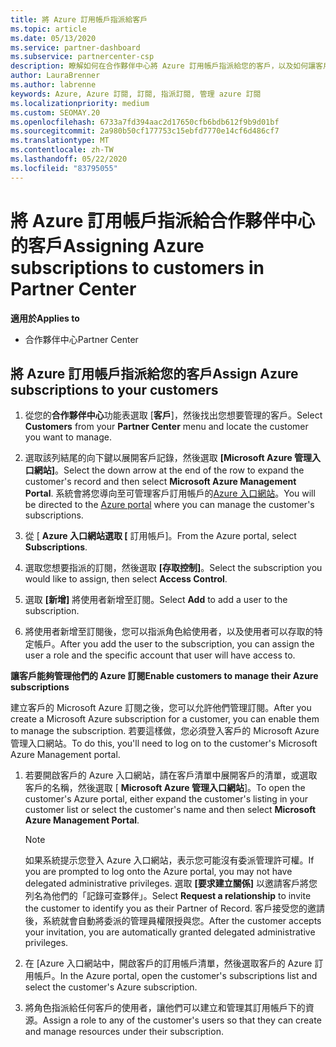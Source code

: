 ```yaml
---
title: 將 Azure 訂用帳戶指派給客戶
ms.topic: article
ms.date: 05/13/2020
ms.service: partner-dashboard
ms.subservice: partnercenter-csp
description: 瞭解如何在合作夥伴中心將 Azure 訂用帳戶指派給您的客戶，以及如何讓客戶管理自己的訂用帳戶。
author: LauraBrenner
ms.author: labrenne
keywords: Azure, Azure 訂閱, 訂閱, 指派訂閱, 管理 azure 訂閱
ms.localizationpriority: medium
ms.custom: SEOMAY.20
ms.openlocfilehash: 6733a7fd394aac2d17650cfb6bdb612f9b9d01bf
ms.sourcegitcommit: 2a980b50cf177753c15ebfd7770e14cf6d486cf7
ms.translationtype: MT
ms.contentlocale: zh-TW
ms.lasthandoff: 05/22/2020
ms.locfileid: "83795055"
---
```

# <a name="assigning-azure-subscriptions-to-customers-in-partner-center"></a><span data-ttu-id="f534d-104">將 Azure 訂用帳戶指派給合作夥伴中心的客戶</span><span class="sxs-lookup"><span data-stu-id="f534d-104">Assigning Azure subscriptions to customers in Partner Center</span></span>

<span data-ttu-id="f534d-105">**適用於**</span><span class="sxs-lookup"><span data-stu-id="f534d-105">**Applies to**</span></span>

- <span data-ttu-id="f534d-106">合作夥伴中心</span><span class="sxs-lookup"><span data-stu-id="f534d-106">Partner Center</span></span>

## <a name="assign-azure-subscriptions-to-your-customers"></a><span data-ttu-id="f534d-107">將 Azure 訂用帳戶指派給您的客戶</span><span class="sxs-lookup"><span data-stu-id="f534d-107">Assign Azure subscriptions to your customers</span></span>

1. <span data-ttu-id="f534d-108">從您的**合作夥伴中心**功能表選取 [**客戶**]，然後找出您想要管理的客戶。</span><span class="sxs-lookup"><span data-stu-id="f534d-108">Select **Customers** from your **Partner Center** menu and locate the customer you want to manage.</span></span>

2. <span data-ttu-id="f534d-109">選取該列結尾的向下鍵以展開客戶記錄，然後選取 **\[Microsoft Azure 管理入口網站\]**。</span><span class="sxs-lookup"><span data-stu-id="f534d-109">Select the down arrow at the end of the row to expand the customer's record and then select **Microsoft Azure Management Portal**.</span></span> <span data-ttu-id="f534d-110">系統會將您導向至可管理客戶訂用帳戶的[Azure 入口網站](https://portal.azure.com/)。</span><span class="sxs-lookup"><span data-stu-id="f534d-110">You will be directed to the [Azure portal](https://portal.azure.com/) where you can manage the customer's subscriptions.</span></span>

3. <span data-ttu-id="f534d-111">從 [ **Azure 入口網站選取 [** 訂用帳戶]。</span><span class="sxs-lookup"><span data-stu-id="f534d-111">From the Azure portal, select **Subscriptions**.</span></span>

4. <span data-ttu-id="f534d-112">選取您想要指派的訂閱，然後選取 **\[存取控制\]**。</span><span class="sxs-lookup"><span data-stu-id="f534d-112">Select the subscription you would like to assign, then select **Access Control**.</span></span>

5. <span data-ttu-id="f534d-113">選取 **\[新增\]** 將使用者新增至訂閱。</span><span class="sxs-lookup"><span data-stu-id="f534d-113">Select **Add** to add a user to the subscription.</span></span> 

6. <span data-ttu-id="f534d-114">將使用者新增至訂閱後，您可以指派角色給使用者，以及使用者可以存取的特定帳戶。</span><span class="sxs-lookup"><span data-stu-id="f534d-114">After you add the user to the subscription, you can assign the user a role and the specific account that user will have access to.</span></span>

<span data-ttu-id="f534d-115">**讓客戶能夠管理他們的 Azure 訂閱**</span><span class="sxs-lookup"><span data-stu-id="f534d-115">**Enable customers to manage their Azure subscriptions**</span></span>

<span data-ttu-id="f534d-116">建立客戶的 Microsoft Azure 訂閱之後，您可以允許他們管理訂閱。</span><span class="sxs-lookup"><span data-stu-id="f534d-116">After you create a Microsoft Azure subscription for a customer, you can enable them to manage the subscription.</span></span> <span data-ttu-id="f534d-117">若要這樣做，您必須登入客戶的 Microsoft Azure 管理入口網站。</span><span class="sxs-lookup"><span data-stu-id="f534d-117">To do this, you'll need to log on to the customer's Microsoft Azure Management portal.</span></span> 

1. <span data-ttu-id="f534d-118">若要開啟客戶的 Azure 入口網站，請在客戶清單中展開客戶的清單，或選取客戶的名稱，然後選取 [ **Microsoft Azure 管理入口網站**]。</span><span class="sxs-lookup"><span data-stu-id="f534d-118">To open the customer's Azure portal, either expand the customer's listing in your customer list or select the customer's name and then select **Microsoft Azure Management Portal**.</span></span>
   > [!NOTE]  
   > <span data-ttu-id="f534d-119">如果系統提示您登入 Azure 入口網站，表示您可能沒有委派管理許可權。</span><span class="sxs-lookup"><span data-stu-id="f534d-119">If you are prompted to log onto the Azure portal, you may not have delegated administrative privileges.</span></span> <span data-ttu-id="f534d-120">選取 **\[要求建立關係\]** 以邀請客戶將您列名為他們的「記錄可查夥伴」。</span><span class="sxs-lookup"><span data-stu-id="f534d-120">Select **Request a relationship** to invite the customer to identify you as their Partner of Record.</span></span> <span data-ttu-id="f534d-121">客戶接受您的邀請後，系統就會自動將委派的管理員權限授與您。</span><span class="sxs-lookup"><span data-stu-id="f534d-121">After the customer accepts your invitation, you are automatically granted delegated administrative privileges.</span></span>

2. <span data-ttu-id="f534d-122">在 [Azure 入口網站中，開啟客戶的訂用帳戶清單，然後選取客戶的 Azure 訂用帳戶。</span><span class="sxs-lookup"><span data-stu-id="f534d-122">In the Azure portal, open the customer's subscriptions list and select the customer's Azure subscription.</span></span>

3. <span data-ttu-id="f534d-123">將角色指派給任何客戶的使用者，讓他們可以建立和管理其訂用帳戶下的資源。</span><span class="sxs-lookup"><span data-stu-id="f534d-123">Assign a role to any of the customer's users so that they can create and manage resources under their subscription.</span></span>


